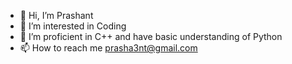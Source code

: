 - 👋 Hi, I’m Prashant
- 👀 I’m interested in Coding
- 🌱 I’m proficient in C++ and have basic understanding of Python
- 📫 How to reach me prasha3nt@gmail.com

<!---
prasha3nt/prasha3nt is a ✨ special ✨ repository because its `README.md` (this file) appears on your GitHub profile.
You can click the Preview link to take a look at your changes.
--->
